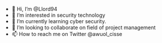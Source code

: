 - 👋 Hi, I’m @Llord94
- 👀 I’m interested in security technology 
- 🌱 I’m currently learning cyber security.
- 💞️ I’m looking to collaborate on field of project management 
- 📫 How to reach me on Twitter @awuol_cisse

<!---
Llord94/Llord94 is a ✨ special ✨ repository because its `README.md` (this file) appears on your GitHub profile.
You can click the Preview link to take a look at your changes.
--->
